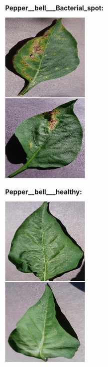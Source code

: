 ## Pepper__bell___Bacterial_spot:
<img src="1-0022d6b7-d47c-4ee2-ae9a-392a53f48647___JR_B.Spot 8964.jpg" alt="Image 1" width="256">
<img src="2-006adb74-934f-448f-a14f-62181742127b___JR_B.Spot 3395.jpg" alt="Image 2" width="256">



## Pepper__bell___healthy:
<img src="3-00100ffa-095e-4881-aebf-61fe5af7226e___JR_HL 7886.jpg" alt="Image 1" width="256">
<img src="4-00208a93-7687-4e8c-b79e-3138687e0f38___JR_HL 7955.jpg" alt="Image 2" width="256">


